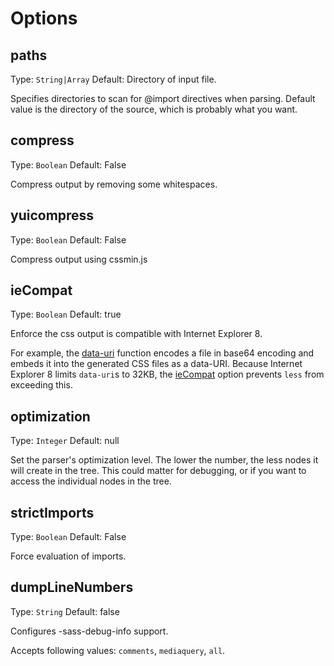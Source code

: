 # Options

## paths
Type: `String|Array`
Default: Directory of input file.

Specifies directories to scan for @import directives when parsing. Default value is the directory of the source, which is probably what you want.

## compress
Type: `Boolean`
Default: False

Compress output by removing some whitespaces.

## yuicompress
Type: `Boolean`
Default: False

Compress output using cssmin.js

## ieCompat
Type: `Boolean`
Default: true

Enforce the css output is compatible with Internet Explorer 8.

For example, the [data-uri](https://github.com/cloudhead/less.js/pull/1086) function encodes a file in base64 encoding and embeds it into the generated CSS files as a data-URI. Because Internet Explorer 8 limits `data-uri`s to 32KB, the [ieCompat](https://github.com/cloudhead/less.js/pull/1190) option prevents `less` from exceeding this.

## optimization
Type: `Integer`
Default: null

Set the parser's optimization level. The lower the number, the less nodes it will create in the tree. This could matter for debugging, or if you want to access the individual nodes in the tree.

## strictImports
Type: `Boolean`
Default: False

Force evaluation of imports.

## dumpLineNumbers
Type: `String`
Default: false

Configures -sass-debug-info support.

Accepts following values: `comments`, `mediaquery`, `all`.
